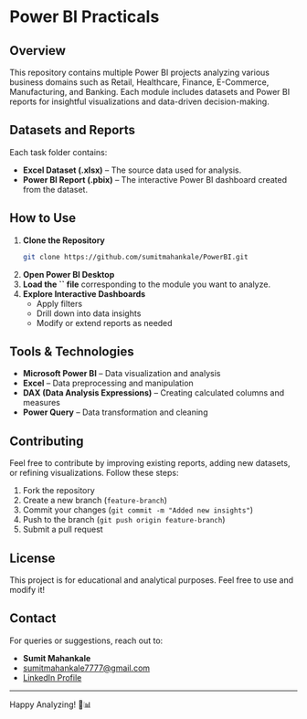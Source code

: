 # Power BI Practicals

## Overview

This repository contains multiple Power BI projects analyzing various business domains such as Retail, Healthcare, Finance, E-Commerce, Manufacturing, and Banking. Each module includes datasets and Power BI reports for insightful visualizations and data-driven decision-making.


##  Datasets and Reports

Each task folder contains:

- **Excel Dataset (.xlsx)** – The source data used for analysis.
- **Power BI Report (.pbix)** – The interactive Power BI dashboard created from the dataset.

##  How to Use

1. **Clone the Repository**
   ```sh
   git clone https://github.com/sumitmahankale/PowerBI.git
   ```
2. **Open Power BI Desktop**
3. **Load the ****\`\`**** file** corresponding to the module you want to analyze.
4. **Explore Interactive Dashboards**
   - Apply filters
   - Drill down into data insights
   - Modify or extend reports as needed

##  Tools & Technologies

- **Microsoft Power BI** – Data visualization and analysis
- **Excel** – Data preprocessing and manipulation
- **DAX (Data Analysis Expressions)** – Creating calculated columns and measures
- **Power Query** – Data transformation and cleaning

##  Contributing

Feel free to contribute by improving existing reports, adding new datasets, or refining visualizations. Follow these steps:

1. Fork the repository
2. Create a new branch (`feature-branch`)
3. Commit your changes (`git commit -m "Added new insights"`)
4. Push to the branch (`git push origin feature-branch`)
5. Submit a pull request

##  License

This project is for educational and analytical purposes. Feel free to use and modify it!

##  Contact

For queries or suggestions, reach out to:

- **Sumit Mahankale**
-  [sumitmahankale7777@gmail.com](mailto\:your.email@example.com)
-  [LinkedIn Profile](https://linkedin.com/in/your-profile)

---

Happy Analyzing! 🚀📊

